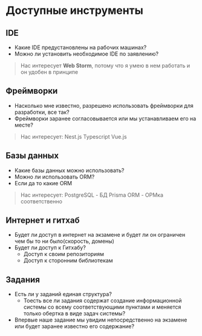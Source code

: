 
# Доступные инструменты

## IDE

- Какие IDE предустановлены на рабочих машинах?
- Можно ли установить необходимое IDE по заявлению?

>Нас интересует **Web Storm**, потому что я умею в нем работать и он удобен в принципе

## Фреймворки

- Насколько мне известно, разрешено использовать фреймворки для разработки, все так?
- Фреймворки заранее согласовывается или мы устанавливаем его на месте?
>Нас интересует:
>	Nest.js
>	Typescript
>	Vue.js

## Базы данных

- Какие базы данных можно использовать?
- Можно ли использовать ORM?
- Если да то какие ORM

>Нас интересует:
> 	PostgreSQL - БД 
> 	Prisma ORM - ОРМка соответственно

## Интернет и гитхаб

- Будет ли доступ в интернет на экзамене и будет ли он ограничен чем бы то ни было(скорость, домены)
- Будет ли доступ к Гитхабу?
	- Доступ к своим репозиториям
	- Доступ к сторонним библиотекам

## Задания

- Есть ли у заданий единая структура? 
	- Тоесть все ли задания содержат создание информационной системы со всему соответствующими пунктами и меняется только обертка в виде задач системы?
- Впервые наше задание мы увидим непосредственно на экзамене или будет заранее известно его содержание?
